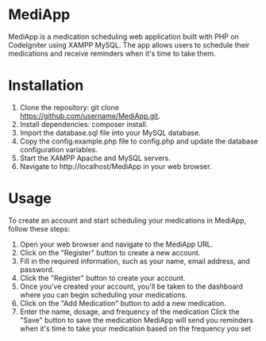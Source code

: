 # MediApp

MediApp is a medication scheduling web application built with PHP on CodeIgniter using XAMPP MySQL. The app allows users to schedule their medications and receive reminders when it's time to take them.
# Installation
1. Clone the repository: git clone https://github.com/username/MediApp.git.
2. Install dependencies: composer install.
3. Import the database.sql file into your MySQL database.
4. Copy the config.example.php file to config.php and update the database configuration variables.
5. Start the XAMPP Apache and MySQL servers.
6. Navigate to http://localhost/MediApp in your web browser.
# Usage  
To create an account and start scheduling your medications in MediApp, follow these steps:

1. Open your web browser and navigate to the MediApp URL.
2. Click on the "Register" button to create a new account.
3. Fill in the required information, such as your name, email address, and password.
4. Click the "Register" button to create your account.
5. Once you've created your account, you'll be taken to the dashboard where you can begin scheduling your medications.
6. Click on the "Add Medication" button to add a new medication.
7. Enter the name, dosage, and frequency of the medication
Click the "Save" button to save the medication
MediApp will send you reminders when it's time to take your medication based on the frequency you set
